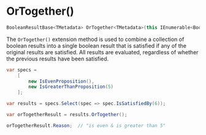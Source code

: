 # OrTogether()

```csharp
BooleanResultBase<TMetadata> OrTogether<TMetadata>(this IEnumerable<BooleanResultBase<TMetadata>> results)
```

The `OrTogether()` extension method is used to combine a collection of boolean results into a single boolean result
that is satisfied if any of the original results are satisfied.  All results are evaluated, regardless of
whether the previous results have been satisfied.

```csharp
var specs = 
    [
        new IsEvenProposition(),
        new IsGreaterThanProposition(5)
    ];

var results = specs.Select(spec => spec.IsSatisfiedBy(6));

var orTogetherResult = results.OrTogether();

orTogetherResult.Reason;  // "is even & is greater than 5"
```